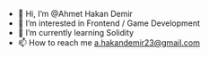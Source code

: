 - 👋 Hi, I’m @Ahmet Hakan Demir
- 👀 I’m interested in Frontend / Game Development
- 🌱 I’m currently learning Solidity
- 📫 How to reach me a.hakandemir23@gmail.com

<!---
HDemir23/HDemir23 is a ✨ special ✨ repository because its `README.md` (this file) appears on your GitHub profile.
You can click the Preview link to take a look at your changes.
--->
